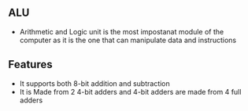 ## ALU
- Arithmetic and Logic unit is the most impostanat module of the computer as it is the one that can manipulate data and instructions

## Features
- It supports both 8-bit addition and subtraction
- It is Made from 2 4-bit adders and 4-bit adders are made from 4 full adders
